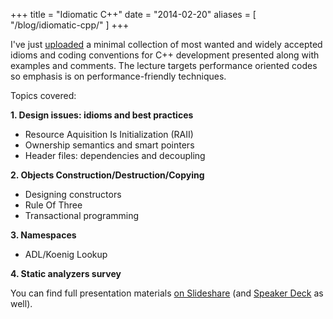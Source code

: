 +++
title = "Idiomatic C++"
date = "2014-02-20"
aliases = [ "/blog/idiomatic-cpp/" ]
+++

I've just [uploaded][slideshare] a minimal collection of most wanted and widely accepted idioms and coding conventions
for C++ development presented along with examples and comments. The lecture targets performance oriented codes so
emphasis is on performance-friendly techniques.

<!--more-->

Topics covered:

**1\. Design issues: idioms and best practices**

*   Resource Aquisition Is Initialization (RAII)
*   Ownership semantics and smart pointers
*   Header files: dependencies and decoupling

**2\. Objects Construction/Destruction/Copying**

*   Designing constructors
*   Rule Of Three
*   Transactional programming

**3\. Namespaces**

*   ADL/Koenig Lookup

**4\. Static analyzers survey**


You can find full presentation materials [on Slideshare][slideshare] (and [Speaker Deck][speakerdeck] as well).

[slideshare]: http://www.slideshare.net/fficarelli/idiomatic-c
[speakerdeck]: https://speakerdeck.com/nazavode/idiomatic-c-plus-plus
